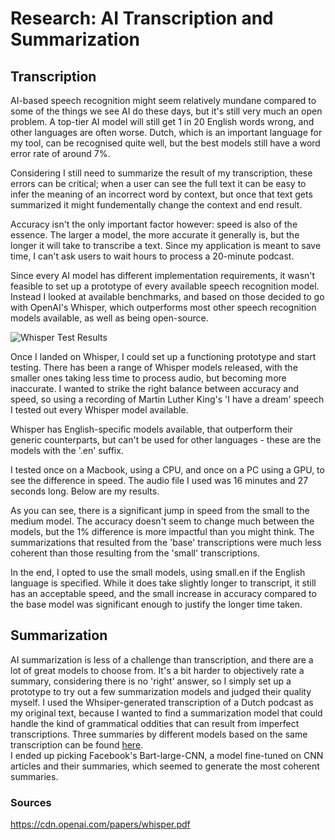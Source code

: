 # Research: AI Transcription and Summarization

## Transcription
AI-based speech recognition might seem relatively mundane compared to some of the things we see AI do these days, but it's still very much an open problem. A top-tier AI model will still get 1 in 20 English words wrong, and other languages are often worse. Dutch, which is an important language for my tool, can be recognised quite well, but the best models still have a word error rate of around 7%. 

Considering I still need to summarize the result of my transcription, these errors can be critical; when a user can see the full text it can be easy to infer the meaning of an incorrect word by context, but once that text gets summarized it might fundementally change the context and end result.

Accuracy isn't the only important factor however: speed is also of the essence. The larger a model, the more accurate it generally is, but the longer it will take to transcribe a text. Since my application is meant to save time, I can't ask users to wait hours to process a 20-minute podcast.

Since every AI model has different implementation requirements, it wasn't feasible to set up a prototype of every available speech recognition model. Instead I looked at available benchmarks, and based on those decided to go with OpenAI's Whisper, which outperforms most other speech recognition models available, as well as being open-source.

![Whisper Test Results](https://user-images.githubusercontent.com/9715331/227275260-4c2383b9-2eb2-4dbc-9715-469d377e0523.png)

Once I landed on Whisper, I could set up a functioning prototype and start testing. There has been a range of Whisper models released, with the smaller ones taking less time to process audio, but becoming more inaccurate. I wanted to strike the right balance between accuracy and speed, so using a recording of Martin Luther King's 'I have a dream' speech I tested out every Whisper model available.

Whisper has English-specific models available, that outperform their generic counterparts, but can't be used for other languages - these are the models with the '.en' suffix.

I tested once on a Macbook, using a CPU, and once on a PC using a GPU, to see the difference in speed. The audio file I used was 16 minutes and 27 seconds long. Below are my results.



As you can see, there is a significant jump in speed from the small to the medium model. The accuracy doesn't seem to change much between the models, but the 1% difference is more impactful than you might think. The summarizations that resulted from the 'base' transcriptions were much less coherent than those resulting from the 'small' transcriptions.

In the end, I opted to use the small models, using small.en if the English language is specified. While it does take slightly longer to transcript, it still has an acceptable speed, and the small increase in accuracy compared to the base model was significant enough to justify the longer time taken.


## Summarization
AI summarization is less of a challenge than transcription, and there are a lot of great models to choose from. It's a bit harder to objectively rate a summary, considering there is no 'right' answer, so I simply set up a prototype to try out a few summarization models and judged their quality myself. I used the Whsiper-generated transcription of a Dutch podcast as my original text, because I wanted to find a summarization model that could handle the kind of grammatical oddities that can result from imperfect transcriptions. Three summaries by different models based on the same transcription can be found [here](Documents/Summary_Model_Tests.md).  
I ended up picking Facebook's Bart-large-CNN, a model fine-tuned on CNN articles and their summaries, which seemed to generate the most coherent summaries.

### Sources

https://cdn.openai.com/papers/whisper.pdf
